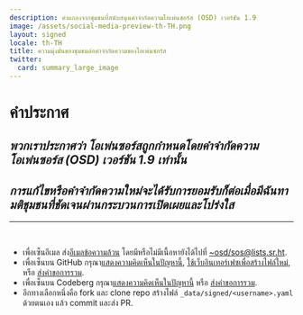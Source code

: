 ```yaml
---
description: คำแถลงจากชุมชนที่สนับสนุนคำจำกัดความโอเพ่นซอร์ส (OSD) เวอร์ชัน 1.9
image: /assets/social-media-preview-th-TH.png
layout: signed
locale: th-TH
title: ความมุ่งมั่นของชุมชนต่อคำจำกัดความของโอเพ่นซอร์ส
twitter:
  card: summary_large_image
---
```

# **คำประกาศ**

## *พวกเราประกาศว่า โอเพ่นซอร์สถูกกำหนดโดยคำจำกัดความโอเพ่นซอร์ส (OSD) เวอร์ชัน 1.9 เท่านั้น*

## *การแก้ไขหรือคำจำกัดความใหม่จะได้รับการยอมรับก็ต่อเมื่อมีฉันทามติชุมชนที่ชัดเจนผ่านกระบวนการเปิดเผยและโปร่งใส*

---
<br>

- เพื่อเซ็นอีเมล ส่ง[อีเมลข้อความล้วน](https://useplaintext.email/) โดยมีหรือไม่มีเนื้อหายังได้ไปที่ [~osd/sos@lists.sr.ht](mailto:~osd/sos@lists.sr.ht).
- เพื่อเซ็นบน GitHub กรุณา[แสดงความคิดเห็นในปัญหานี้](https://github.com/OpenSourceDefinition/sos/issues/1), [ใช้เว็บอินเทอร์เฟซเพื่อสร้างไฟล์ใหม่](https://github.com/OpenSourceDefinition/sos/new/main/_data/signed), หรือ [ส่งคำขอการรวม](https://github.com/OpenSourceDefinition/sos/pulls).
- เพื่อเซ็นบน Codeberg กรุณา[แสดงความคิดเห็นในปัญหานี้](https://codeberg.org/osd/sos/issues/1) หรือ [ส่งคำขอการรวม](https://codeberg.org/osd/sos/pulls).
- อีกทางเลือกหนึ่งคือ fork และ clone repo สร้างไฟล์ `_data/signed/<username>.yaml` ด้วยตนเอง แล้ว commit และส่ง PR.